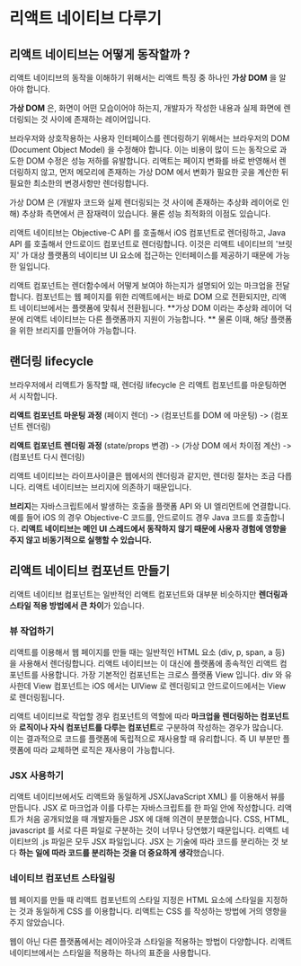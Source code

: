# 리액트 네이티브 다루기

## 리액트 네이티브는 어떻게 동작할까 ?

리액트 네이티브의 동작을 이해하기 위해서는 리액트 특징 중 하나인 **가상 DOM** 을 알아야 합니다. 

**가상 DOM** 은, 화면이 어떤 모습이어야 하는지, 개발자가 작성한 내용과 실제 화면에 렌더링되는 것 사이에 존재하는 레이어입니다. 

브라우저와 상호작용하는 사용자 인터페이스를 렌더링하기 위해서는 브라우저의 DOM (Document Object Model) 을 수정해야 합니다. 이는 비용이 많이 드는 동작으로 과도한 DOM 수정은 성능 저하를 유발합니다. 리액트는 페이지 변화를 바로 반영해서 렌더링하지 않고, 먼저 메모리에 존재하는 가상 DOM 에서 변화가 필요한 곳을 계산한 뒤 필요한 최소한의 변경사항만 렌더링합니다.

가상 DOM 은 (개발자 코드와 실제 렌더링되는 것 사이에 존재하는 추상화 레이어로 인해) 추상화 측면에서 큰 잠재력이 있습니다. 물론 성능 최적화의 이점도 있습니다. 

리액트 네이티브는 Objective-C API 를 호출해서 iOS 컴포넌트로 렌더링하고, Java API 를 호출해서 안드로이드 컴포넌트로 렌더링합니다. 이것은 리액트 네이티브의 '브릿지' 가 대상 플랫폼의 네이티브 UI 요소에 접근하는 인터페이스를 제공하기 때문에 가능한 일입니다.

리액트 컴포넌트는 렌더함수에서 어떻게 보여야 하는지가 설명되어 있는 마크업을 전달합니다. 컴포넌트는 웹 페이지를 위한 리액트에서는 바로 DOM 으로 전환되지만, 리액트 네이티브에서는 플랫폼에 맞춰서 전환됩니다. **가상 DOM 이라는 추상화 레이어 덕분에 리액트 네이티브는 다른 플랫폼까지 지원이 가능합니다. ** 물론 이때, 해당 플랫폼을 위한 브리지를 만들어야 가능합니다.

## 랜더링 lifecycle
브라우저에서 리액트가 동작할 때, 렌더링 lifecycle 은 리액트 컴포넌트를 마운팅하면서 시작합니다. 

**리액트 컴포넌트 마운팅 과정**
(페이지 렌더) -> (컴포넌트를 DOM 에 마운팅) -> (컴포넌트 렌더링)

**리액트 컴포넌트 렌더링 과정**
(state/props 변경) -> (가상 DOM 에서 차이점 계산) -> (컴포넌트 다시 렌더링)

리액트 네이티브는 라이프사이클은 웹에서의 렌더링과 같지만, 렌더링 절차는 조금 다릅니다. 리액트 네이티브는 브리지에 의존하기 때문입니다. 

**브리지**는 자바스크립트에서 발생하는 호출을 플랫폼 API 와 UI 엘리먼트에 연결합니다. 예를 들어 iOS 의 경우 Objective-C 코드를, 안드로이드 경우 Java 코드를 호출합니다. **리액트 네이티브는 메인 UI 스레드에서 동작하지 않기 때문에 사용자 경험에 영향을 주지 않고 비동기적으로 실행할 수 있습니다.**

## 리액트 네이티브 컴포넌트 만들기
리액트 네이티브 컴포넌트는 일반적인 리액트 컴포넌트와 대부분 비슷하지만 **렌더링과 스타일 적용 방법에서 큰 차이**가 있습니다.

### 뷰 작업하기
리액트를 이용해서 웹 페이지를 만들 때는 일반적인 HTML 요소 (div, p, span, a 등) 을 사용해서 렌더링합니다. 리액트 네이티브는 이 대신에 플랫폼에 종속적인 리액트 컴포넌트를 사용합니다. 가장 기본적인 컴포넌트는 크로스 플랫폼 View 입니다. div 와 유사한데 View 컴포넌트는 iOS 에서는 UIView 로 렌더링되고 안드로이드에서는 View 로 렌더링됩니다. 

리액트 네이티브로 작업할 경우 컴포넌트의 역할에 따라 **마크업을 렌더링하는 컴포넌트**와 **로직이나 자식 컴포넌트를 다루는 컴포넌트**로 구분하여 작성하는 경우가 많습니다. 이는 결과적으로 코드를 플랫폼에 독립적으로 재사용할 때 유리합니다. 즉 UI 부분만 플랫폼에 따라 교체하면 로직은 재사용이 가능합니다.

### JSX 사용하기
리액트 네이티브에서도 리액트와 동일하게 JSX(JavaScript XML) 를 이용해서 뷰를 만듭니다. JSX 로 마크업과 이를 다루는 자바스크립트를 한 파일 안에 작성합니다. 리액트가 처음 공개되었을 때 개발자들은 JSX 에 대해 의견이 분분했습니다. CSS, HTML, javascript 를 서로 다른 파일로 구분하는 것이 너무나 당연했기 때문입니다. 리액트 네이티브의 .js 파일은 모두 JSX 파일입니다. 
JSX 는 기술에 따라 코드를 분리하는 것 보다 **하는 일에 따라 코드를 분리하는 것을 더 중요하게 생각**했습니다. 

### 네이티브 컴포넌트 스타일링
웹 페이지를 만들 때 리액트 컴포넌트의 스타일 지정은 HTML 요소에 스타일을 지정하는 것과 동일하게 CSS 를 이용합니다. 리액트는 CSS 를 작성하는 방법에 거의 영향을 주지 않았습니다. 

웹이 아닌 다른 플랫폼에서는 레이아웃과 스타일을 적용하는 방법이 다양합니다. 리액트 네이티브에서는 스타일을 적용하는 하나의 표준을 사용합니다. 
<!--stackedit_data:
eyJoaXN0b3J5IjpbLTIyNDcyOTkxNyw4NTI4NDkwNiwtNzI0Nz
g0MTU4LC0xOTQzODA2MDM5LC03MjUwNzUxODAsLTEzMTA2NDc1
NTUsLTE2MzY1ODE4MzEsLTE1MTA5NjMwNTYsMTY4NTY5NTIwMi
wxNDMwNjY1ODEwLC0xMDE3ODgwNzA3LC0xOTczMDE3MTg3LC0x
MjY1ODc2NjIsLTU0NTI4ODYzNSwxNjAyMzUzNjY0LDQ2NTAyOT
Q0NCwtODk4NTMzNjMwLC0xOTczNzM1MjI1LDczMDk5ODExNl19

-->